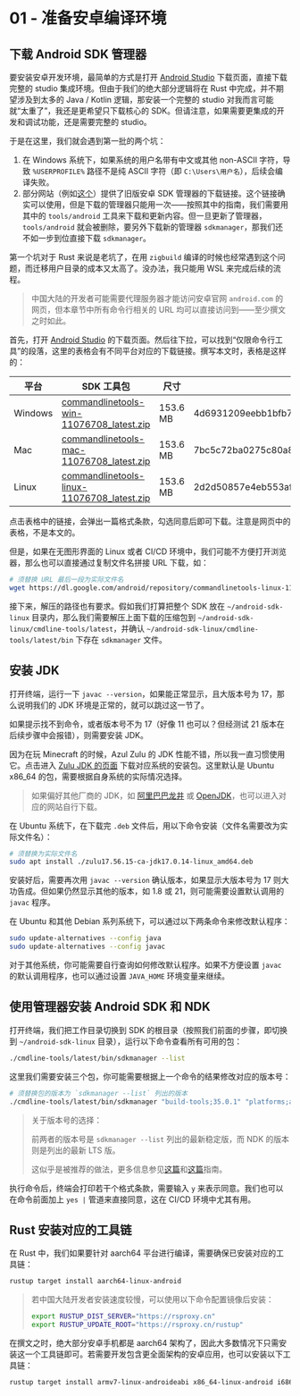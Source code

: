 # 01 - 准备安卓编译环境

## 下载 Android SDK 管理器

要安装安卓开发环境，最简单的方式是打开 [Android Studio](https://developer.android.com/studio) 下载页面，直接下载完整的 studio 集成环境。但由于我们的绝大部分逻辑将在 Rust 中完成，并不期望涉及到太多的 Java / Kotlin 逻辑，那安装一个完整的 studio 对我而言可能就“太重了”，我还是更希望只下载核心的 SDK。但请注意，如果需要更集成的开发和调试功能，还是需要完整的 studio。

于是在这里，我们就会遇到第一批的两个坑：
1. 在 Windows 系统下，如果系统的用户名带有中文或其他 non-ASCII 字符，导致 `%USERPROFILE%` 路径不是纯 ASCII 字符（即 `C:\Users\用户名`），后续会编译失败。
2. 部分网站（例如[这个](https://www.androiddevtools.cn/)）提供了旧版安卓 SDK 管理器的下载链接。这个链接确实可以使用，但是下载的管理器只能用一次——按照其中的指南，我们需要用其中的 `tools/android` 工具来下载和更新内容。但一旦更新了管理器，`tools/android` 就会被删除，要另外下载新的管理器 `sdkmanager`，那我们还不如一步到位直接下载 `sdkmanager`。

第一个坑对于 Rust 来说是老坑了，在用 `zigbuild` 编译的时候也经常遇到这个问题，而迁移用户目录的成本又太高了。没办法，我只能用 WSL 来完成后续的流程。

> 中国大陆的开发者可能需要代理服务器才能访问安卓官网 `android.com` 的网页，但本章节中所有命令行相关的 URL 均可以直接访问到——至少撰文之时如此。

首先，打开 [Android Studio](https://developer.android.com/studio) 的下载页面。然后往下拉，可以找到“仅限命令行工具”的段落，这里的表格会有不同平台对应的下载链接。撰写本文时，表格是这样的：

| 平台    | SDK 工具包                                     | 尺寸     | SHA-256 校验和                                                   |
| ------- | ---------------------------------------------- | -------- | ---------------------------------------------------------------- |
| Windows | [commandlinetools-win-11076708_latest.zip]()   | 153.6 MB | 4d6931209eebb1bfb7c7e8b240a6a3cb3ab24479ea294f3539429574b1eec862 |
| Mac     | [commandlinetools-mac-11076708_latest.zip]()   | 153.6 MB | 7bc5c72ba0275c80a8f19684fb92793b83a6b5c94d4d179fc5988930282d7e64 |
| Linux   | [commandlinetools-linux-11076708_latest.zip]() | 153.6 MB | 2d2d50857e4eb553af5a6dc3ad507a17adf43d115264b1afc116f95c92e5e258 |

点击表格中的链接，会弹出一篇格式条款，勾选同意后即可下载。注意是网页中的表格，不是本文的。

但是，如果在无图形界面的 Linux 或者 CI/CD 环境中，我们可能不方便打开浏览器，那么也可以直接通过复制文件名拼接 URL 下载，如：

``` Bash
# 须替换 URL 最后一段为实际文件名
wget https://dl.google.com/android/repository/commandlinetools-linux-11076708_latest.zip
```

接下来，解压的路径也有要求。假如我们打算把整个 SDK 放在 `~/android-sdk-linux` 目录内，那么我们需要解压上面下载的压缩包到 `~/android-sdk-linux/cmdline-tools/latest`，并确认 `~/android-sdk-linux/cmdline-tools/latest/bin` 下存在 `sdkmanager` 文件。

## 安装 JDK

打开终端，运行一下 `javac --version`，如果能正常显示，且大版本号为 17，那么说明我们的 JDK 环境是正常的，就可以跳过这一节了。

如果提示找不到命令，或者版本号不为 17（好像 11 也可以？但经测试 21 版本在后续步骤中会报错），则需要安装 JDK。

因为在玩 Minecraft 的时候，Azul Zulu 的 JDK 性能不错，所以我一直习惯使用它。点击进入 [Zulu JDK 的页面](https://www.azul.com/downloads/?version=java-17-lts&os=ubuntu&architecture=x86-64-bit&package=jdk#zulu) 下载对应系统的安装包。这里默认是 Ubuntu x86_64 的包，需要根据自身系统的实际情况选择。

> 如果偏好其他厂商的 JDK，如 [阿里巴巴龙井](https://dragonwell-jdk.io/) 或 [OpenJDK](https://jdk.java.net/archive/)，也可以进入对应的网站自行下载。

在 Ubuntu 系统下，在下载完 `.deb` 文件后，用以下命令安装（文件名需要改为实际文件名）：

``` Bash
# 须替换为实际文件名
sudo apt install ./zulu17.56.15-ca-jdk17.0.14-linux_amd64.deb
```

安装好后，需要再次用 `javac --version` 确认版本，如果显示大版本号为 17 则大功告成。但如果仍然显示其他的版本，如 1.8 或 21，则可能需要设置默认调用的 `javac` 程序。

在 Ubuntu 和其他 Debian 系列系统下，可以通过以下两条命令来修改默认程序：

``` Bash
sudo update-alternatives --config java
sudo update-alternatives --config javac
```

对于其他系统，你可能需要自行查询如何修改默认程序。如果不方便设置 `javac` 的默认调用程序，也可以通过设置 `JAVA_HOME` 环境变量来继续。

## 使用管理器安装 Android SDK 和 NDK

打开终端，我们把工作目录切换到 SDK 的根目录（按照我们前面的步骤，即切换到 `~/android-sdk-linux` 目录），运行以下命令查看所有可用的包：

``` Bash
./cmdline-tools/latest/bin/sdkmanager --list
```

这里我们需要安装三个包，你可能需要根据上一个命令的结果修改对应的版本号：

``` Bash
# 须替换包的版本为 `sdkmanager --list` 列出的版本
./cmdline-tools/latest/bin/sdkmanager "build-tools;35.0.1" "platforms;android-35" "ndk;27.2.12479018"
```

> 关于版本号的选择：
> 
> 前两者的版本号是 `sdkmanager --list` 列出的最新稳定版，而 NDK 的版本则是列出的最新 LTS 版。
> 
> 这似乎是被推荐的做法，更多信息参见[这篇](https://developer.android.com/tools/releases/platforms)和[这篇](https://developer.android.com/guide/topics/manifest/uses-sdk-element)指南。

执行命令后，终端会打印若干个格式条款，需要输入 `y` 来表示同意。我们也可以在命令前面加上 `yes |` 管道来直接同意，这在 CI/CD 环境中尤其有用。

## Rust 安装对应的工具链

在 Rust 中，我们如果要针对 aarch64 平台进行编译，需要确保已安装对应的工具链：

``` Bash
rustup target install aarch64-linux-android
```

> 若中国大陆开发者安装速度较慢，可以使用以下命令配置镜像后安装：
>
> ``` Bash
> export RUSTUP_DIST_SERVER="https://rsproxy.cn"
> export RUSTUP_UPDATE_ROOT="https://rsproxy.cn/rustup"
> ```

在撰文之时，绝大部分安卓手机都是 aarch64 架构了，因此大多数情况下只需安装这一个工具链即可。若需要开发包含更全面架构的安卓应用，也可以安装以下工具链：

``` Bash
rustup target install armv7-linux-androideabi x86_64-linux-android i686-linux-android
```
